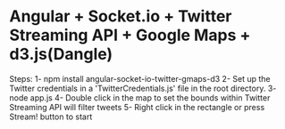 # Angular + Socket.io + Twitter Streaming API + Google Maps + d3.js(Dangle)

Steps:
1- npm install angular-socket-io-twitter-gmaps-d3
2- Set up the Twitter credentials in a 'TwitterCredentials.js' file in the root directory.
3- node app.js
4- Double click in the map to set the bounds within Twitter Streaming API will filter tweets
5- Right click in the rectangle or press Stream! button to start

